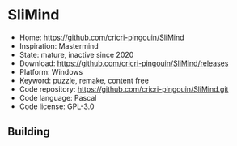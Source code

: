 # SliMind

- Home: https://github.com/cricri-pingouin/SliMind
- Inspiration: Mastermind
- State: mature, inactive since 2020
- Download: https://github.com/cricri-pingouin/SliMind/releases
- Platform: Windows
- Keyword: puzzle, remake, content free
- Code repository: https://github.com/cricri-pingouin/SliMind.git
- Code language: Pascal
- Code license: GPL-3.0

## Building
